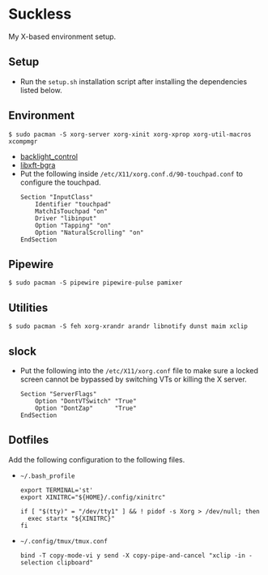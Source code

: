 # Suckless

My X-based environment setup.


## Setup

* Run the `setup.sh` installation script after installing the dependencies
  listed below.


## Environment

```
$ sudo pacman -S xorg-server xorg-xinit xorg-xprop xorg-util-macros xcompmgr
```
* [backlight_control](https://aur.archlinux.org/packages/backlight_control/)
* [libxft-bgra](https://aur.archlinux.org/packages/libxft-bgra/)
* Put the following inside `/etc/X11/xorg.conf.d/90-touchpad.conf` to configure
  the touchpad.
  ```
  Section "InputClass"
      Identifier "touchpad"
      MatchIsTouchpad "on"
      Driver "libinput"
      Option "Tapping" "on"
      Option "NaturalScrolling" "on"
  EndSection
  ```


## Pipewire
```
$ sudo pacman -S pipewire pipewire-pulse pamixer
```


## Utilities

```
$ sudo pacman -S feh xorg-xrandr arandr libnotify dunst maim xclip
```


## slock

* Put the following into the `/etc/X11/xorg.conf` file to make sure a locked
  screen cannot be bypassed by switching VTs or killing the X server.
  ```
  Section "ServerFlags"
      Option "DontVTSwitch" "True"
      Option "DontZap"      "True"
  EndSection
  ```


## Dotfiles

Add the following configuration to the following files.

* `~/.bash_profile`
  ```
  export TERMINAL='st'
  export XINITRC="${HOME}/.config/xinitrc"

  if [ "$(tty)" = "/dev/tty1" ] && ! pidof -s Xorg > /dev/null; then
    exec startx "${XINITRC}"
  fi
    ```
* `~/.config/tmux/tmux.conf`
  ```
  bind -T copy-mode-vi y send -X copy-pipe-and-cancel "xclip -in -selection clipboard"
  ```
